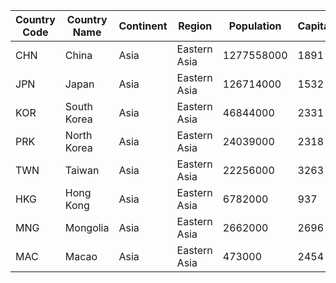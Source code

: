 | Country Code | Country Name | Continent | Region | Population | Capital |
| --- | --- | --- | --- | --- | --- |
| CHN | China | Asia | Eastern Asia | 1277558000 | 1891 |
| JPN | Japan | Asia | Eastern Asia | 126714000 | 1532 |
| KOR | South Korea | Asia | Eastern Asia | 46844000 | 2331 |
| PRK | North Korea | Asia | Eastern Asia | 24039000 | 2318 |
| TWN | Taiwan | Asia | Eastern Asia | 22256000 | 3263 |
| HKG | Hong Kong | Asia | Eastern Asia | 6782000 | 937 |
| MNG | Mongolia | Asia | Eastern Asia | 2662000 | 2696 |
| MAC | Macao | Asia | Eastern Asia | 473000 | 2454 |
